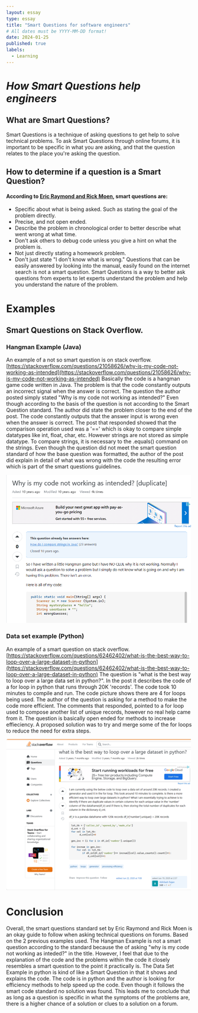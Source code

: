 ```yaml
---
layout: essay
type: essay
title: "Smart Questions for software engineers"
# All dates must be YYYY-MM-DD format!
date: 2024-01-25
published: true
labels:
  - Learning
---
```


# *How Smart Questions help engineers*

## What are Smart Questions?

Smart Questions is a technique of asking questions to get help to solve technical problems. To ask Smart Questions through online forums, it is important to be specific in what you are asking, and that the question relates to the place you're asking the question.

## How to determine if a question is a Smart Question?
#### According to [Eric Raymond and Rick Moen](http://www.catb.org/esr/faqs/smart-questions.html), smart questions are: 
 - Specific about what is being asked. Such as stating the goal of the problem directly.
 - Precise, and not open ended.
 - Describe the problem in chronological order to better describe what went wrong at what time.
 - Don't ask others to debug code unless you give a hint on what the problem is.
 - Not just directly stating a homework problem.
 - Don't just state "I don't know what is wrong."
 Questions that can be easily answered by looking into the manual, easily found on the internet search is not a smart question. Smart Questions is a way to better ask questions from experts to let experts understand the problem and help you understand the nature of the problem.

# Examples
## Smart Questions on Stack Overflow.

### Hangman Example (Java)
An example of a not so smart question is on stack overflow.[https://stackoverflow.com/questions/21058626/why-is-my-code-not-working-as-intended](https://stackoverflow.com/questions/21058626/why-is-my-code-not-working-as-intended) Basically the code is a hangman game code written in Java. The problem is that the code constantly outputs an incorrect signal when the answer is correct. The question the author posted simply stated "Why is my code not working as intended?" Even though according to the basis of the question is not according to the Smart Question standard. The author did state the problem closer to the end of the post. The code constantly outputs that the answer input is wrong even when the answer is correct. The post that responded showed that the comparison operation used was a '==' which is okay to compare simple datatypes like int, float, char, etc. However strings are not stored as simple datatype. To compare strings, it is necessary to the .equals() command on the strings. Even though the question did not meet the smart question standard of how the base question was formatted, the author of the post did explain in detail of what was wrong with the code the resulting error which is part of the smart questions guidelines.

<img width="500px" 
     class="rounded float-start pe-4" 
     src="../img/NotSmartQuestion.jpeg" >


### Data set example (Python)
An example of a smart question on stack overflow. [https://stackoverflow.com/questions/62462402/what-is-the-best-way-to-loop-over-a-large-dataset-in-python](https://stackoverflow.com/questions/62462402/what-is-the-best-way-to-loop-over-a-large-dataset-in-python) The question is "what is the best way to loop over a large data set in python?". In the post it describes the code of a for loop in python that runs through 20K 'records'. The code took 10 minutes to compile and run. The code picture shows there are 4 for loops being used. The author of the question is asking for a method to make the code more efficient. The comments that responded, pointed to a for loop used to compose another list of unique records, however no real help came from it. The question is basically open ended for methods to increase effieciency. A proposed solution was to try and merge some of the for loops to reduce the need for extra steps.

<img width="500px" 
     class="rounded float-start pe-4" 
     src="../img/SmartQuestion.jpeg" >


# Conclusion
Overall, the smart questions standard set by Eric Raymond and Rick Moen is an okay guide to follow when asking technical questions on forums. Based on the 2 previous examples used. The Hangman Example is not a smart question according to the standard because the of asking "why is my code not working as inteded?" in the title. However, I feel that due to the explanation of the code and the problems within the code it closely resembles a smart question to the point it practically is. The Data Set Example in python is kind of like a Smart Question in that it shows and explains the code. The code is in python and the author is looking for efficiency methods to help speed up the code. Even though it follows the smart code standard no solution was found. This leads me to conclude that as long as a question is specific in what the symptoms of the problems are, there is a higher chance of a solution or clues to a solution on a forum.
